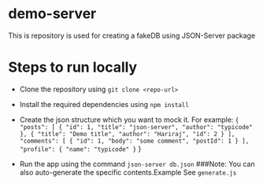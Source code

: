 # demo-server

This is repository is used for creating a fakeDB using JSON-Server package

# Steps to run locally
 * Clone the repository using
    `git clone <repo-url>`
    
 * Install the required dependencies using 
    `npm install`
    
 * Create the json structure which you want to mock it.
    For example:
    `{
  "posts": [
    {
      "id": 1,
      "title": "json-server",
      "author": "typicode"
    },
    {
      "title": "Demo title",
      "author": "Hariraj",
      "id": 2
    }
  ],
  "comments": [
    {
      "id": 1,
      "body": "some comment",
      "postId": 1
    }
  ],
  "profile": {
    "name": "typicode"
  }`
}

 * Run the app using the command
    `json-server db.json`
 ###Note: You can also auto-generate the specific contents.Example See `generate.js`
